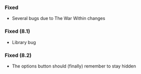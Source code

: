 <p><h3>Fixed</h3></p>
<ul>
<li>Several bugs due to The War Within changes</li>
</ul>
<p><h3>Fixed (8.1)</h3></p>
<ul>
<li>Library bug</li>
</ul>
<p><h3>Fixed (8.2)</h3></p>
<ul>
<li>The options button should (finally) remember to stay hidden</li>
</ul>